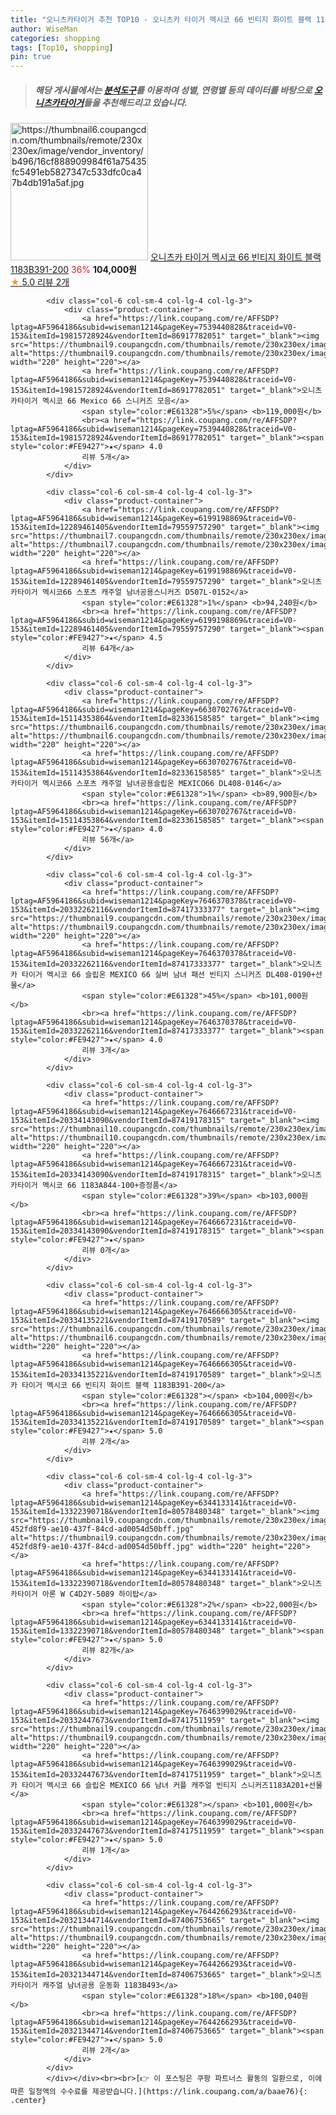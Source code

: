 ```yaml
---
title: "오니츠카타이거 추천 TOP10 - 오니츠카 타이거 멕시코 66 빈티지 화이트 블랙 1183B391-200"
author: WiseMan
categories: shopping
tags: [Top10, shopping]
pin: true
---
```


> ##### 해당 게시물에서는 [**분석도구**](https://itemscout.io/)를 이용하여 **성별**, **연령별** 등의 데이터를 바탕으로 [**오니츠카타이거**](https://link.coupang.com/a/baae76)들을 추천해드리고 있습니다.
<div class="container"><div class="row">
            <div class="col-6 col-sm-4 col-lg-4 col-lg-3">
                <div class="product-container">
                    <a href="https://link.coupang.com/re/AFFSDP?lptag=AF5964186&subid=wiseman1214&pageKey=7646666305&traceid=V0-153&itemId=20334135221&vendorItemId=87419170589" target="_blank"><img src="https://thumbnail6.coupangcdn.com/thumbnails/remote/230x230ex/image/vendor_inventory/b496/16cf888909984f61a75435fc5491eb5827347c533dfc0ca47b4db191a5af.jpg" alt="https://thumbnail6.coupangcdn.com/thumbnails/remote/230x230ex/image/vendor_inventory/b496/16cf888909984f61a75435fc5491eb5827347c533dfc0ca47b4db191a5af.jpg" width="220" height="220"></a>
                    <a href="https://link.coupang.com/re/AFFSDP?lptag=AF5964186&subid=wiseman1214&pageKey=7646666305&traceid=V0-153&itemId=20334135221&vendorItemId=87419170589" target="_blank">오니츠카 타이거 멕시코 66 빈티지 화이트 블랙 1183B391-200</a>
                    <span style="color:#E61328">36%</span> <b>104,000원</b>
                    <br><a href="https://link.coupang.com/re/AFFSDP?lptag=AF5964186&subid=wiseman1214&pageKey=7646666305&traceid=V0-153&itemId=20334135221&vendorItemId=87419170589" target="_blank"><span style="color:#FE9427">★</span> 5.0
                    리뷰 2개</a>
                </div>
            </div>
            
            <div class="col-6 col-sm-4 col-lg-4 col-lg-3">
                <div class="product-container">
                    <a href="https://link.coupang.com/re/AFFSDP?lptag=AF5964186&subid=wiseman1214&pageKey=7539440828&traceid=V0-153&itemId=19815728924&vendorItemId=86917782051" target="_blank"><img src="https://thumbnail9.coupangcdn.com/thumbnails/remote/230x230ex/image/vendor_inventory/1a94/67355072e9811c09591612ebcfcf9a095b89ef5dacd05b487f020447587a.png" alt="https://thumbnail9.coupangcdn.com/thumbnails/remote/230x230ex/image/vendor_inventory/1a94/67355072e9811c09591612ebcfcf9a095b89ef5dacd05b487f020447587a.png" width="220" height="220"></a>
                    <a href="https://link.coupang.com/re/AFFSDP?lptag=AF5964186&subid=wiseman1214&pageKey=7539440828&traceid=V0-153&itemId=19815728924&vendorItemId=86917782051" target="_blank">오니츠카타이거 멕시코 66 Mexico 66 스니커즈 모음</a>
                    <span style="color:#E61328">5%</span> <b>119,000원</b>
                    <br><a href="https://link.coupang.com/re/AFFSDP?lptag=AF5964186&subid=wiseman1214&pageKey=7539440828&traceid=V0-153&itemId=19815728924&vendorItemId=86917782051" target="_blank"><span style="color:#FE9427">★</span> 4.0
                    리뷰 5개</a>
                </div>
            </div>
            
            <div class="col-6 col-sm-4 col-lg-4 col-lg-3">
                <div class="product-container">
                    <a href="https://link.coupang.com/re/AFFSDP?lptag=AF5964186&subid=wiseman1214&pageKey=6199198869&traceid=V0-153&itemId=12289461405&vendorItemId=79559757290" target="_blank"><img src="https://thumbnail7.coupangcdn.com/thumbnails/remote/230x230ex/image/vendor_inventory/a13e/0eb05ae735d84c6d16bf29c62cd40d37006288211863c935fb248b6bcc0c.jpg" alt="https://thumbnail7.coupangcdn.com/thumbnails/remote/230x230ex/image/vendor_inventory/a13e/0eb05ae735d84c6d16bf29c62cd40d37006288211863c935fb248b6bcc0c.jpg" width="220" height="220"></a>
                    <a href="https://link.coupang.com/re/AFFSDP?lptag=AF5964186&subid=wiseman1214&pageKey=6199198869&traceid=V0-153&itemId=12289461405&vendorItemId=79559757290" target="_blank">오니츠카타이거 멕시코66 스포츠 캐주얼 남녀공용스니커즈 D507L-0152</a>
                    <span style="color:#E61328">1%</span> <b>94,240원</b>
                    <br><a href="https://link.coupang.com/re/AFFSDP?lptag=AF5964186&subid=wiseman1214&pageKey=6199198869&traceid=V0-153&itemId=12289461405&vendorItemId=79559757290" target="_blank"><span style="color:#FE9427">★</span> 4.5
                    리뷰 64개</a>
                </div>
            </div>
            
            <div class="col-6 col-sm-4 col-lg-4 col-lg-3">
                <div class="product-container">
                    <a href="https://link.coupang.com/re/AFFSDP?lptag=AF5964186&subid=wiseman1214&pageKey=6630702767&traceid=V0-153&itemId=15114353864&vendorItemId=82336158585" target="_blank"><img src="https://thumbnail6.coupangcdn.com/thumbnails/remote/230x230ex/image/vendor_inventory/b6a3/75004142758d877f9e9b40ec593516003f8dc8e882e72508a82d546f755f.jpg" alt="https://thumbnail6.coupangcdn.com/thumbnails/remote/230x230ex/image/vendor_inventory/b6a3/75004142758d877f9e9b40ec593516003f8dc8e882e72508a82d546f755f.jpg" width="220" height="220"></a>
                    <a href="https://link.coupang.com/re/AFFSDP?lptag=AF5964186&subid=wiseman1214&pageKey=6630702767&traceid=V0-153&itemId=15114353864&vendorItemId=82336158585" target="_blank">오니츠카타이거 멕시코66 스포츠 캐주얼 남녀공용슬립온 MEXICO66 DL408-0146</a>
                    <span style="color:#E61328">1%</span> <b>89,900원</b>
                    <br><a href="https://link.coupang.com/re/AFFSDP?lptag=AF5964186&subid=wiseman1214&pageKey=6630702767&traceid=V0-153&itemId=15114353864&vendorItemId=82336158585" target="_blank"><span style="color:#FE9427">★</span> 4.0
                    리뷰 56개</a>
                </div>
            </div>
            
            <div class="col-6 col-sm-4 col-lg-4 col-lg-3">
                <div class="product-container">
                    <a href="https://link.coupang.com/re/AFFSDP?lptag=AF5964186&subid=wiseman1214&pageKey=7646370378&traceid=V0-153&itemId=20332262116&vendorItemId=87417333377" target="_blank"><img src="https://thumbnail9.coupangcdn.com/thumbnails/remote/230x230ex/image/vendor_inventory/19de/07683092c2c605407928bdd18f4033406f97bfbf1903fdfd1f1ae2babe6a.jpg" alt="https://thumbnail9.coupangcdn.com/thumbnails/remote/230x230ex/image/vendor_inventory/19de/07683092c2c605407928bdd18f4033406f97bfbf1903fdfd1f1ae2babe6a.jpg" width="220" height="220"></a>
                    <a href="https://link.coupang.com/re/AFFSDP?lptag=AF5964186&subid=wiseman1214&pageKey=7646370378&traceid=V0-153&itemId=20332262116&vendorItemId=87417333377" target="_blank">오니츠카 타이거 멕시코 66 슬립온 MEXICO 66 실버 남녀 패션 빈티지 스니커즈 DL408-0190+선물</a>
                    <span style="color:#E61328">45%</span> <b>101,000원</b>
                    <br><a href="https://link.coupang.com/re/AFFSDP?lptag=AF5964186&subid=wiseman1214&pageKey=7646370378&traceid=V0-153&itemId=20332262116&vendorItemId=87417333377" target="_blank"><span style="color:#FE9427">★</span> 4.0
                    리뷰 3개</a>
                </div>
            </div>
            
            <div class="col-6 col-sm-4 col-lg-4 col-lg-3">
                <div class="product-container">
                    <a href="https://link.coupang.com/re/AFFSDP?lptag=AF5964186&subid=wiseman1214&pageKey=7646667231&traceid=V0-153&itemId=20334143090&vendorItemId=87419178315" target="_blank"><img src="https://thumbnail10.coupangcdn.com/thumbnails/remote/230x230ex/image/vendor_inventory/a0e1/029a5a4a4af7e9a4d76232f75a4d92e3ab731b9d356fc1dd236e8a2d5fa1.png" alt="https://thumbnail10.coupangcdn.com/thumbnails/remote/230x230ex/image/vendor_inventory/a0e1/029a5a4a4af7e9a4d76232f75a4d92e3ab731b9d356fc1dd236e8a2d5fa1.png" width="220" height="220"></a>
                    <a href="https://link.coupang.com/re/AFFSDP?lptag=AF5964186&subid=wiseman1214&pageKey=7646667231&traceid=V0-153&itemId=20334143090&vendorItemId=87419178315" target="_blank">오니츠카타이거 멕시코 66 1183A844-100+증정품</a>
                    <span style="color:#E61328">39%</span> <b>103,000원</b>
                    <br><a href="https://link.coupang.com/re/AFFSDP?lptag=AF5964186&subid=wiseman1214&pageKey=7646667231&traceid=V0-153&itemId=20334143090&vendorItemId=87419178315" target="_blank"><span style="color:#FE9427">★</span> 
                    리뷰 0개</a>
                </div>
            </div>
            
            <div class="col-6 col-sm-4 col-lg-4 col-lg-3">
                <div class="product-container">
                    <a href="https://link.coupang.com/re/AFFSDP?lptag=AF5964186&subid=wiseman1214&pageKey=7646666305&traceid=V0-153&itemId=20334135221&vendorItemId=87419170589" target="_blank"><img src="https://thumbnail6.coupangcdn.com/thumbnails/remote/230x230ex/image/vendor_inventory/b496/16cf888909984f61a75435fc5491eb5827347c533dfc0ca47b4db191a5af.jpg" alt="https://thumbnail6.coupangcdn.com/thumbnails/remote/230x230ex/image/vendor_inventory/b496/16cf888909984f61a75435fc5491eb5827347c533dfc0ca47b4db191a5af.jpg" width="220" height="220"></a>
                    <a href="https://link.coupang.com/re/AFFSDP?lptag=AF5964186&subid=wiseman1214&pageKey=7646666305&traceid=V0-153&itemId=20334135221&vendorItemId=87419170589" target="_blank">오니츠카 타이거 멕시코 66 빈티지 화이트 블랙 1183B391-200</a>
                    <span style="color:#E61328"></span> <b>104,000원</b>
                    <br><a href="https://link.coupang.com/re/AFFSDP?lptag=AF5964186&subid=wiseman1214&pageKey=7646666305&traceid=V0-153&itemId=20334135221&vendorItemId=87419170589" target="_blank"><span style="color:#FE9427">★</span> 5.0
                    리뷰 2개</a>
                </div>
            </div>
            
            <div class="col-6 col-sm-4 col-lg-4 col-lg-3">
                <div class="product-container">
                    <a href="https://link.coupang.com/re/AFFSDP?lptag=AF5964186&subid=wiseman1214&pageKey=6344133141&traceid=V0-153&itemId=13322390718&vendorItemId=80578480348" target="_blank"><img src="https://thumbnail9.coupangcdn.com/thumbnails/remote/230x230ex/image/retail/images/5992555385200928-452fd8f9-ae10-437f-84cd-ad0054d50bff.jpg" alt="https://thumbnail9.coupangcdn.com/thumbnails/remote/230x230ex/image/retail/images/5992555385200928-452fd8f9-ae10-437f-84cd-ad0054d50bff.jpg" width="220" height="220"></a>
                    <a href="https://link.coupang.com/re/AFFSDP?lptag=AF5964186&subid=wiseman1214&pageKey=6344133141&traceid=V0-153&itemId=13322390718&vendorItemId=80578480348" target="_blank">오니츠카타이거 아론 W C4D2Y-5089 하이탑</a>
                    <span style="color:#E61328">2%</span> <b>22,000원</b>
                    <br><a href="https://link.coupang.com/re/AFFSDP?lptag=AF5964186&subid=wiseman1214&pageKey=6344133141&traceid=V0-153&itemId=13322390718&vendorItemId=80578480348" target="_blank"><span style="color:#FE9427">★</span> 5.0
                    리뷰 82개</a>
                </div>
            </div>
            
            <div class="col-6 col-sm-4 col-lg-4 col-lg-3">
                <div class="product-container">
                    <a href="https://link.coupang.com/re/AFFSDP?lptag=AF5964186&subid=wiseman1214&pageKey=7646399029&traceid=V0-153&itemId=20332447673&vendorItemId=87417511959" target="_blank"><img src="https://thumbnail9.coupangcdn.com/thumbnails/remote/230x230ex/image/vendor_inventory/32f8/e4fb6ab8777a0f280708c564c6fa4274957b814b0eac97bd4effca16a364.jpg" alt="https://thumbnail9.coupangcdn.com/thumbnails/remote/230x230ex/image/vendor_inventory/32f8/e4fb6ab8777a0f280708c564c6fa4274957b814b0eac97bd4effca16a364.jpg" width="220" height="220"></a>
                    <a href="https://link.coupang.com/re/AFFSDP?lptag=AF5964186&subid=wiseman1214&pageKey=7646399029&traceid=V0-153&itemId=20332447673&vendorItemId=87417511959" target="_blank">오니츠카 타이거 멕시코 66 슬립온 MEXICO 66 남녀 커플 캐주얼 빈티지 스니커즈1183A201+선물</a>
                    <span style="color:#E61328"></span> <b>101,000원</b>
                    <br><a href="https://link.coupang.com/re/AFFSDP?lptag=AF5964186&subid=wiseman1214&pageKey=7646399029&traceid=V0-153&itemId=20332447673&vendorItemId=87417511959" target="_blank"><span style="color:#FE9427">★</span> 5.0
                    리뷰 1개</a>
                </div>
            </div>
            
            <div class="col-6 col-sm-4 col-lg-4 col-lg-3">
                <div class="product-container">
                    <a href="https://link.coupang.com/re/AFFSDP?lptag=AF5964186&subid=wiseman1214&pageKey=7644266293&traceid=V0-153&itemId=20321344714&vendorItemId=87406753665" target="_blank"><img src="https://thumbnail9.coupangcdn.com/thumbnails/remote/230x230ex/image/vendor_inventory/75c1/22d6fb8c8eccd0d63b1fddfd57ceb0b35054b3b2ebf77113c0b57c53ec4e.jpg" alt="https://thumbnail9.coupangcdn.com/thumbnails/remote/230x230ex/image/vendor_inventory/75c1/22d6fb8c8eccd0d63b1fddfd57ceb0b35054b3b2ebf77113c0b57c53ec4e.jpg" width="220" height="220"></a>
                    <a href="https://link.coupang.com/re/AFFSDP?lptag=AF5964186&subid=wiseman1214&pageKey=7644266293&traceid=V0-153&itemId=20321344714&vendorItemId=87406753665" target="_blank">오니츠카타이거 캐주얼 남녀공용 운동화 1183B493</a>
                    <span style="color:#E61328">18%</span> <b>100,040원</b>
                    <br><a href="https://link.coupang.com/re/AFFSDP?lptag=AF5964186&subid=wiseman1214&pageKey=7644266293&traceid=V0-153&itemId=20321344714&vendorItemId=87406753665" target="_blank"><span style="color:#FE9427">★</span> 5.0
                    리뷰 2개</a>
                </div>
            </div>
            </div></div><br><br>[👉 이 포스팅은 쿠팡 파트너스 활동의 일환으로, 이에 따른 일정액의 수수료를 제공받습니다.](https://link.coupang.com/a/baae76){: .center}